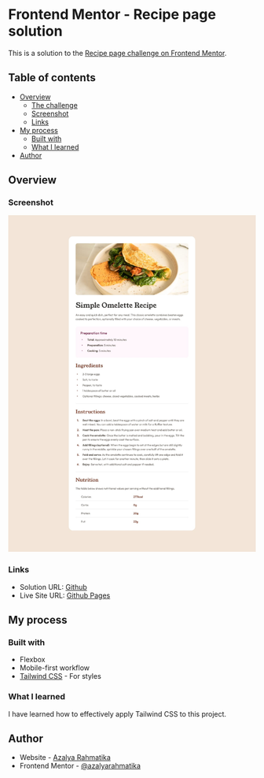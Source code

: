 # Frontend Mentor - Recipe page solution

This is a solution to the [Recipe page challenge on Frontend Mentor](https://www.frontendmentor.io/challenges/recipe-page-KiTsR8QQKm).

## Table of contents

- [Overview](#overview)
  - [The challenge](#the-challenge)
  - [Screenshot](#screenshot)
  - [Links](#links)
- [My process](#my-process)
  - [Built with](#built-with)
  - [What I learned](#what-i-learned)
- [Author](#author)

## Overview

### Screenshot

![](./design/desktop-design.jpg)

### Links

- Solution URL: [Github](https://your-solution-url.com)
- Live Site URL: [Github Pages](https://azalyarahmatika.github.io/recipe-page/)

## My process

### Built with

- Flexbox
- Mobile-first workflow
- [Tailwind CSS](https://tailwindcss.com/) - For styles

### What I learned

I have learned how to effectively apply Tailwind CSS to this project.

## Author

- Website - [Azalya Rahmatika](https://azalyarahmatika.com)
- Frontend Mentor - [@azalyarahmatika](https://www.frontendmentor.io/profile/azalyarahmatika)